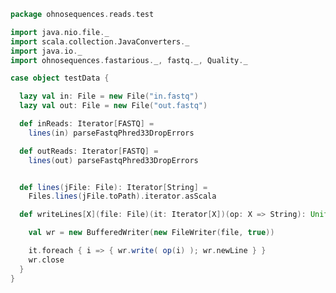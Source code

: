 
```scala
package ohnosequences.reads.test

import java.nio.file._
import scala.collection.JavaConverters._
import java.io._
import ohnosequences.fastarious._, fastq._, Quality._

case object testData {

  lazy val in: File = new File("in.fastq")
  lazy val out: File = new File("out.fastq")

  def inReads: Iterator[FASTQ] =
    lines(in) parseFastqPhred33DropErrors

  def outReads: Iterator[FASTQ] =
    lines(out) parseFastqPhred33DropErrors


  def lines(jFile: File): Iterator[String] =
    Files.lines(jFile.toPath).iterator.asScala

  def writeLines[X](file: File)(it: Iterator[X])(op: X => String): Unit = {

    val wr = new BufferedWriter(new FileWriter(file, true))

    it.foreach { i => { wr.write( op(i) ); wr.newLine } }
    wr.close
  }
}

```




[test/scala/QualityStats.scala]: QualityStats.scala.md
[test/scala/testData.scala]: testData.scala.md
[test/scala/PositionStats.scala]: PositionStats.scala.md
[test/scala/BasicPreprocessing.scala]: BasicPreprocessing.scala.md
[test/scala/SizeStats.scala]: SizeStats.scala.md
[main/scala/positionStats.scala]: ../../main/scala/positionStats.scala.md
[main/scala/paired.scala]: ../../main/scala/paired.scala.md
[main/scala/preprocessing.scala]: ../../main/scala/preprocessing.scala.md
[main/scala/package.scala]: ../../main/scala/package.scala.md
[main/scala/qualityStats.scala]: ../../main/scala/qualityStats.scala.md
[main/scala/sizeStats.scala]: ../../main/scala/sizeStats.scala.md